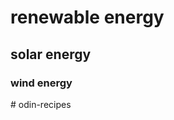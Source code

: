 <!DOCTYPE html>
<html lang="en">
<head>
    <meta charset="UTF-8">
    <meta name="viewport" content="width=device-width, initial-scale=1.0">
</head>
<body>
    <h1>renewable energy</h1>
    <h2>solar energy</h2>
    <h3>wind energy</h3>
</body>
</html>
# odin-recipes
